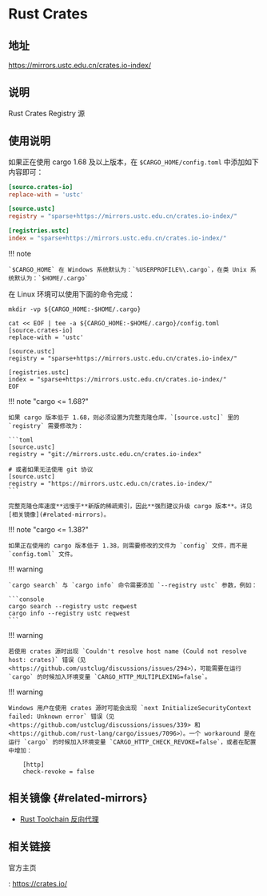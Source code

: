 # Rust Crates

## 地址

<https://mirrors.ustc.edu.cn/crates.io-index/>

## 说明

Rust Crates Registry 源

## 使用说明

如果正在使用 cargo 1.68 及以上版本，在 `$CARGO_HOME/config.toml` 中添加如下内容即可：

```toml
[source.crates-io]
replace-with = 'ustc'

[source.ustc]
registry = "sparse+https://mirrors.ustc.edu.cn/crates.io-index/"

[registries.ustc]
index = "sparse+https://mirrors.ustc.edu.cn/crates.io-index/"
```

!!! note

    `$CARGO_HOME` 在 Windows 系统默认为：`%USERPROFILE%\.cargo`，在类 Unix 系统默认为：`$HOME/.cargo`

在 Linux 环境可以使用下面的命令完成：

```shell
mkdir -vp ${CARGO_HOME:-$HOME/.cargo}

cat << EOF | tee -a ${CARGO_HOME:-$HOME/.cargo}/config.toml
[source.crates-io]
replace-with = 'ustc'

[source.ustc]
registry = "sparse+https://mirrors.ustc.edu.cn/crates.io-index/"

[registries.ustc]
index = "sparse+https://mirrors.ustc.edu.cn/crates.io-index/"
EOF
```

!!! note "cargo <= 1.68?"

    如果 cargo 版本低于 1.68，则必须设置为完整克隆仓库，`[source.ustc]` 里的 `registry` 需要修改为：

    ```toml
    [source.ustc]
    registry = "git://mirrors.ustc.edu.cn/crates.io-index"

    # 或者如果无法使用 git 协议
    [source.ustc]
    registry = "https://mirrors.ustc.edu.cn/crates.io-index/"
    ```

    完整克隆仓库速度**远慢于**新版的稀疏索引，因此**强烈建议升级 cargo 版本**。详见[相关镜像](#related-mirrors)。

!!! note "cargo <= 1.38?"

    如果正在使用的 cargo 版本低于 1.38，则需要修改的文件为 `config` 文件，而不是 `config.toml` 文件。

!!! warning

    `cargo search` 与 `cargo info` 命令需要添加 `--registry ustc` 参数，例如：

    ```console
    cargo search --registry ustc reqwest
    cargo info --registry ustc reqwest
    ```

!!! warning

    若使用 crates 源时出现 `Couldn't resolve host name (Could not resolve host: crates)` 错误（见 <https://github.com/ustclug/discussions/issues/294>），可能需要在运行 `cargo` 的时候加入环境变量 `CARGO_HTTP_MULTIPLEXING=false`。

!!! warning

    Windows 用户在使用 crates 源时可能会出现 `next InitializeSecurityContext failed: Unknown error` 错误（见 <https://github.com/ustclug/discussions/issues/339> 和 <https://github.com/rust-lang/cargo/issues/7096>）。一个 workaround 是在运行 `cargo` 的时候加入环境变量 `CARGO_HTTP_CHECK_REVOKE=false`，或者在配置中增加：

        [http]
        check-revoke = false

## 相关镜像 {#related-mirrors}

- [Rust Toolchain 反向代理](./rust-static.md)

## 相关链接

官方主页

:   <https://crates.io/>
